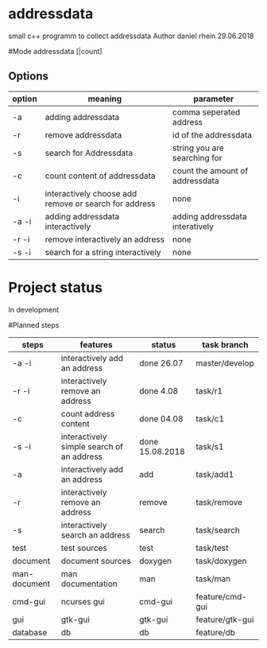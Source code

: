 # addressdata
small c++ programm to collect addressdata 
Author daniel rhein 29.06.2018

#Mode
addressdata <options> [<addressdata>|count]

## Options

| option | meaning | parameter |
|---|---|---|
| -a     | adding addressdata | comma seperated address|
| -r     | remove addressdata | id of the addressdata |
| -s     | search for Addressdata | string you are searching for|
| -c     | count content of addressdata | count the amount of addressdata |
| -i     | interactively choose add remove or search for address | none|
| -a -i  | adding addressdata interactively | adding addressdata interatively |
| -r -i | remove interactively an address| none|
| -s -i | search for a string interactively | none |
    
# Project status
In development

#Planned steps

| steps | features | status | task branch|
|---|---|---|---|
| -a -i | interactively add an address | done 26.07 | master/develop |
| -r -i | interactively remove an address | done 4.08 | task/r1 |
| -c    | count address content | done 04.08 | task/c1 |
| -s -i | interactively simple search of an address | done 15.08.2018 | task/s1 |  
| -a | interactively add an address | add | task/add1 |
| -r | interactively remove an address | remove | task/remove |
| -s | interactively search an address | search | task/search |
| test | test sources | test |task/test|
| document | document sources | doxygen | task/doxygen | 
| man-document | man documentation | man | task/man |
| cmd-gui | ncurses gui | cmd-gui | feature/cmd-gui |
| gui | gtk-gui | gtk-gui | feature/gtk-gui |
| database| db | db | feature/db |
